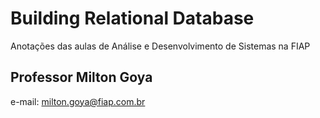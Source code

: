 # Building Relational Database

Anotações das aulas de Análise e Desenvolvimento de Sistemas na FIAP

## Professor Milton Goya

e-mail: milton.goya@fiap.com.br
